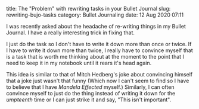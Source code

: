 title: The "Problem" with rewriting tasks in your Bullet Journal
slug: rewriting-bujo-tasks
category: Bullet Journaling
date: 12 Aug 2020 07:11


I was recently asked about the headache of re-writing things in my Bullet Journal. I have a really interesting trick in fixing that. 

I just do the task so I don't have to write it down more than once or twice. If I have to write it down more than twice, I really have to convince myself that is a task that is worth me thinking about at the moment to the point that I need to keep it in my notebook until it rears it's head again. 

This idea is similar to that of Mitch Hedberg's joke about convincing himself that a joke just wasn't that funny (Which now I can't seem to find so I have to believe that I have _Mandela Effected_ myself.) Similarly, I can often convince myself to just do the thing instead of writing it down for the _umpteenth_ time or I can just strike it and say, "This isn't important". 
